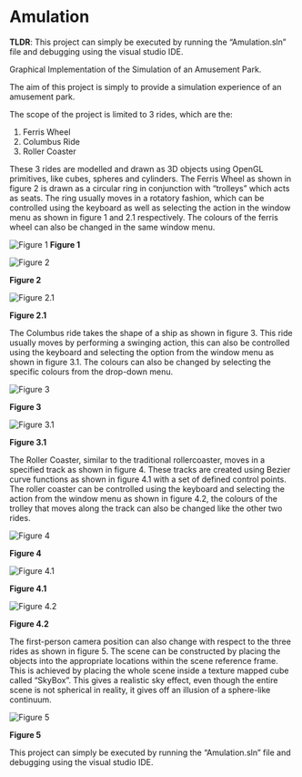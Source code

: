 # Amulation
**TLDR**: This project can simply be executed by running the “Amulation.sln” file and debugging using the
visual studio IDE.

Graphical Implementation of the Simulation of an Amusement Park. 

The aim of this project is simply to provide a simulation experience of an amusement park. 

The scope of the project is limited to 3 rides, which are the:
1. Ferris Wheel 
2. Columbus Ride 
3. Roller Coaster

These 3 rides are modelled and drawn as 3D objects using OpenGL primitives, like cubes,
spheres and cylinders. The Ferris Wheel as shown in figure 2 is drawn as a circular ring in
conjunction with “trolleys” which acts as seats. The ring usually moves in a rotatory fashion,
which can be controlled using the keyboard as well as selecting the action in the window menu
as shown in figure 1 and 2.1 respectively. The colours of the ferris wheel can also be changed in
the same window menu.

![Figure 1](assets/images/fig1.png "Figure 1")
**Figure 1**

![Figure 2](assets/images/fig2.png "Figure 2")

**Figure 2**

![Figure 2.1](assets/images/fig2.1.png "Figure 2")

**Figure 2.1**

The Columbus ride takes the shape of a ship as shown in figure 3. This ride usually moves by
performing a swinging action, this can also be controlled using the keyboard and selecting the
option from the window menu as shown in figure 3.1. The colours can also be changed by
selecting the specific colours from the drop-down menu.

![Figure 3](assets/images/fig3.png "Figure 3")

**Figure 3**

![Figure 3.1](assets/images/fig3.1.png "Figure 3")

**Figure 3.1**

The Roller Coaster, similar to the traditional rollercoaster, moves in a specified track as shown in
figure 4. These tracks are created using Bezier curve functions as shown in figure 4.1 with a set
of defined control points. The roller coaster can be controlled using the keyboard and selecting
the action from the window menu as shown in figure 4.2, the colours of the trolley that moves
along the track can also be changed like the other two rides.

![Figure 4](assets/images/fig4.png "Figure 4")

**Figure 4**

![Figure 4.1](assets/images/fig4.1.png "Figure 4.1")

**Figure 4.1**

![Figure 4.2](assets/images/fig4.2.png "Figure 4.2")

**Figure 4.2**

The first-person camera position can also change with respect to the three rides as shown in
figure 5. The scene can be constructed by placing the objects into the appropriate locations
within the scene reference frame. This is achieved by placing the whole scene inside a texture
mapped cube called “SkyBox”. This gives a realistic sky effect, even though the entire scene is
not spherical in reality, it gives off an illusion of a sphere-like continuum.

![Figure 5](assets/images/fig5.png "Figure 5")

**Figure 5**

This project can simply be executed by running the “Amulation.sln” file and debugging using the
visual studio IDE.
